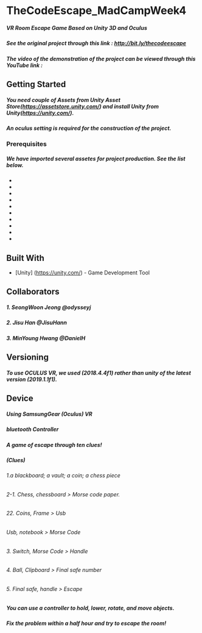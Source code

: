 # TheCodeEscape_MadCampWeek4
##### VR Room Escape Game Based on Unity 3D and Oculus
##### See the original project through this link : http://bit.ly/thecodeescape
##### The video of the demonstration of the project can be viewed through this YouTube link : 

## Getting Started
##### You need couple of Assets from Unity Asset Store(https://assetstore.unity.com/) and install Unity from Unity(https://unity.com/).
##### An oculus setting is required for the construction of the project.

### Prerequisites
##### We have imported several assetes for project production. See the list below.
- 
-
-
-
-
-
-
-
-
-

## Built With
* [Unity] (https://unity.com/) - Game Development Tool

## Collaborators
##### 1. SeongWoon Jeong @odysseyj
##### 2. Jisu Han @JisuHann
##### 3. MinYoung Hwang @DanielH

## Versioning
##### To use OCULUS VR, we used (2018.4.4f1) rather than unity of the latest version (2019.1.1f1).

## Device
##### Using SamsungGear (Oculus) VR
##### bluetooth Controller

##### A game of escape through ten clues!
##### (Clues)
###### 1.a blackboard; a vault; a coin; a chess piece
###### 2-1. Chess, chessboard > Morse code paper.
###### 22. Coins, Frame > Usb
###### Usb, notebook > Morse Code
###### 3. Switch, Morse Code > Handle
###### 4. Ball, Clipboard > Final safe number
###### 5. Final safe, handle > Escape

##### You can use a controller to hold, lower, rotate, and move objects.
##### Fix the problem within a half hour and try to escape the room!
